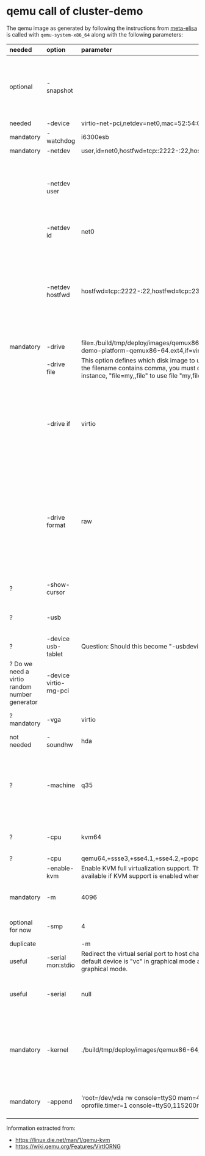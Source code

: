# qemu call of cluster-demo

The qemu image as generated by following the instructions from [meta-elisa](https://github.com/elisa-tech/meta-elisa/blob/master/README.md) is called with `qemu-system-x86_64` along with the following parameters:

 needed | option | parameter | meaning 
:---|:---|:---|:---
optional | -snapshot | |Temporary snapshot: write all changes to temporary files instead of hard drive image. |
needed |-device | virtio-net-pci,netdev=net0,mac=52:54:00:12:35:02| 
mandatory |-watchdog | i6300esb | 
|mandatory|-netdev | user,id=net0,hostfwd=tcp::2222-:22,hostfwd=tcp::2323-:23
||-netdev user| | Use the user mode network stack which requires no administrator privilege to run
||-netdev id| net0 | ID of the network device
||-netdev hostfwd|hostfwd=tcp::2222-:22,hostfwd=tcp::2323-:23 | Redirect incoming TCP connections to the host port 2222/2323 to the guest IP address on guest 22/23 guestport.
mandatory |-drive | file=./build/tmp/deploy/images/qemux86-64/agl-cluster-demo-platform-qemux86-64.ext4,if=virtio,format=raw | 
||-drive file| This option defines which disk image to use with this drive. If the filename contains comma, you must double it (for instance, "file=my,,file" to use file "my,file"). 
||-drive if | virtio | This option defines on which type on interface the drive is connected. Available types are: ide, scsi, sd, mtd, floppy, pflash, virtio. 
||-drive format | raw | Specify which disk format will be used rather than detecting the format. Specified as format=raw to avoid interpreting an untrusted format header. 
?|-show-cursor || add a mouse cursor to the demo
?|-usb ||Enable the USB driver (will be the default soon) 
?|-device usb-tablet | Question: Should this become "-usbdevice tablet"?
? Do we need a virtio random number generator |-device virtio-rng-pci |
? mandatory |-vga | virtio | Select type of VGA card to emulate
not needed|-soundhw | hda
? | -machine | q35 | Modern chipset (PCIe, AHCI, ...) adding ",accel=kvm" adds hardware virtualization acceleration
? |-cpu | kvm64 | Specify a processor architecture to emulate
? |-cpu | qemu64,+ssse3,+sse4.1,+sse4.2,+popcnt | 
||-enable-kvm | Enable KVM full virtualization support. This option is only available if KVM support is enabled when compiling. 
mandatory |-m | 4096 | Set virtual RAM size to 4096 megabytes
optional for now | -smp | 4 | Simulate an SMP system with 4 CPUs
duplicate ||-m | 2048 | Set virtual RAM size to 2048 megabytes
useful  | -serial mon:stdio | Redirect the virtual serial port to host character device. The default device is "vc" in graphical mode and "stdio" in non graphical mode.
useful | -serial | null | Redirect the virtual serial port to host character device
mandatory | -kernel | ./build/tmp/deploy/images/qemux86-64/bzImage | Use bzImage as kernel image. The kernel can be either a Linux kernel or in multiboot format. 
mandatory | -append | 'root=/dev/vda rw  console=ttyS0 mem=4096M ip=dhcp oprofile.timer=1 console=ttyS0,115200n8 quiet ' | Use as kernel command line 


Information extracted from:
- https://linux.die.net/man/1/qemu-kvm
- https://wiki.qemu.org/Features/VirtIORNG